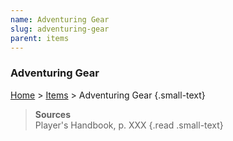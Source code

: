 ```yaml
---
name: Adventuring Gear
slug: adventuring-gear
parent: items
---
```

### Adventuring Gear
[Home](dm-operations-center) > [Items](items) > Adventuring Gear {.small-text}



> **Sources** <br/>
> Player's Handbook, p. XXX
{.read .small-text}
